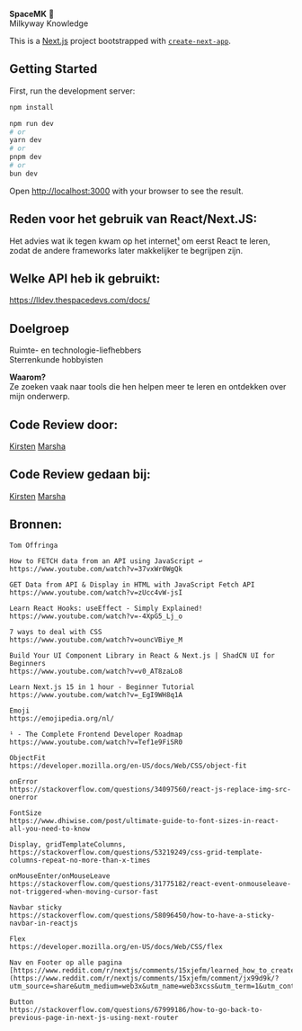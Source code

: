 __SpaceMK__ 🚀<br>
Milkyway Knowledge

This is a [Next.js](https://nextjs.org) project bootstrapped with [`create-next-app`](https://nextjs.org/docs/app/api-reference/cli/create-next-app).

## Getting Started

First, run the development server:

```bash
npm install
```

```bash
npm run dev
# or
yarn dev
# or
pnpm dev
# or
bun dev
```
Open [http://localhost:3000](http://localhost:3000) with your browser to see the result.

## Reden voor het gebruik van React/Next.JS:
Het advies wat ik tegen kwam op het internet[¹](https://nextjs.org](https://www.youtube.com/watch?v=Tef1e9FiSR0)) om eerst React te leren, zodat de andere frameworks later makkelijker te begrijpen zijn.

## Welke API heb ik gebruikt:
https://lldev.thespacedevs.com/docs/

## Doelgroep
Ruimte- en technologie-liefhebbers<br>
Sterrenkunde hobbyisten<br>

__Waarom?__<br>
Ze zoeken vaak naar tools die hen helpen meer te leren en ontdekken over mijn onderwerp.

## Code Review door:
[Kirsten](https://github.com/RichardPostema/SpaceMK/pull/1#issuecomment-2777905570) 
[Marsha](https://github.com/RichardPostema/SpaceMK/pull/1#issuecomment-2777962637)

## Code Review gedaan bij:
[Kirsten](https://github.com/kirstenv006/swipethejoke/pull/1#issuecomment-2777931936)
[Marsha](https://github.com/MarshaZeldenrust/FED/pull/4#issuecomment-2777867091)

## Bronnen:
```
Tom Offringa

How to FETCH data from an API using JavaScript ↩️
https://www.youtube.com/watch?v=37vxWr0WgQk

GET Data from API & Display in HTML with JavaScript Fetch API
https://www.youtube.com/watch?v=zUcc4vW-jsI

Learn React Hooks: useEffect - Simply Explained!
https://www.youtube.com/watch?v=-4XpG5_Lj_o

7 ways to deal with CSS
https://www.youtube.com/watch?v=ouncVBiye_M

Build Your UI Component Library in React & Next.js | ShadCN UI for Beginners
https://www.youtube.com/watch?v=v0_AT8zaLo8

Learn Next.js 15 in 1 hour - Beginner Tutorial
https://www.youtube.com/watch?v=_EgI9WH8q1A

Emoji
https://emojipedia.org/nl/

¹ - The Complete Frontend Developer Roadmap
https://www.youtube.com/watch?v=Tef1e9FiSR0

ObjectFit
https://developer.mozilla.org/en-US/docs/Web/CSS/object-fit

onError
https://stackoverflow.com/questions/34097560/react-js-replace-img-src-onerror

FontSize
https://www.dhiwise.com/post/ultimate-guide-to-font-sizes-in-react-all-you-need-to-know

Display, gridTemplateColumns,
https://stackoverflow.com/questions/53219249/css-grid-template-columns-repeat-no-more-than-x-times

onMouseEnter/onMouseLeave
https://stackoverflow.com/questions/31775182/react-event-onmouseleave-not-triggered-when-moving-cursor-fast

Navbar sticky
https://stackoverflow.com/questions/58096450/how-to-have-a-sticky-navbar-in-reactjs

Flex
https://developer.mozilla.org/en-US/docs/Web/CSS/flex

Nav en Footer op alle pagina
[https://www.reddit.com/r/nextjs/comments/15xjefm/learned_how_to_create_a_global_header_and_footer/](https://www.reddit.com/r/nextjs/comments/15xjefm/comment/jx99d9k/?utm_source=share&utm_medium=web3x&utm_name=web3xcss&utm_term=1&utm_content=share_button)

Button
https://stackoverflow.com/questions/67999186/how-to-go-back-to-previous-page-in-next-js-using-next-router
